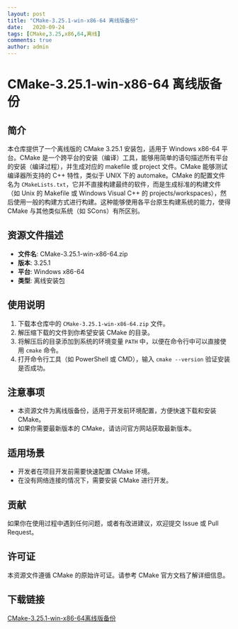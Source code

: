 ```yaml
---
layout: post
title: "CMake-3.25.1-win-x86-64 离线版备份"
date:   2020-09-24
tags: [CMake,3.25,x86,64,离线]
comments: true
author: admin
---
```

# CMake-3.25.1-win-x86-64 离线版备份

## 简介
本仓库提供了一个离线版的 CMake 3.25.1 安装包，适用于 Windows x86-64 平台。CMake 是一个跨平台的安装（编译）工具，能够用简单的语句描述所有平台的安装（编译过程），并生成对应的 makefile 或 project 文件。CMake 能够测试编译器所支持的 C++ 特性，类似于 UNIX 下的 automake。CMake 的配置文件名为 `CMakeLists.txt`，它并不直接构建最终的软件，而是生成标准的构建文件（如 Unix 的 Makefile 或 Windows Visual C++ 的 projects/workspaces），然后使用一般的构建方式进行构建。这种能够使用各平台原生构建系统的能力，使得 CMake 与其他类似系统（如 SCons）有所区别。

## 资源文件描述
- **文件名**: CMake-3.25.1-win-x86-64.zip
- **版本**: 3.25.1
- **平台**: Windows x86-64
- **类型**: 离线安装包

## 使用说明
1. 下载本仓库中的 `CMake-3.25.1-win-x86-64.zip` 文件。
2. 解压缩下载的文件到你希望安装 CMake 的目录。
3. 将解压后的目录添加到系统的环境变量 `PATH` 中，以便在命令行中可以直接使用 `cmake` 命令。
4. 打开命令行工具（如 PowerShell 或 CMD），输入 `cmake --version` 验证安装是否成功。

## 注意事项
- 本资源文件为离线版备份，适用于开发前环境配置，方便快速下载和安装 CMake。
- 如果你需要最新版本的 CMake，请访问官方网站获取最新版本。

## 适用场景
- 开发者在项目开发前需要快速配置 CMake 环境。
- 在没有网络连接的情况下，需要安装 CMake 进行开发。

## 贡献
如果你在使用过程中遇到任何问题，或者有改进建议，欢迎提交 Issue 或 Pull Request。

## 许可证
本资源文件遵循 CMake 的原始许可证。请参考 CMake 官方文档了解详细信息。

## 下载链接

[CMake-3.25.1-win-x86-64离线版备份](https://pan.quark.cn/s/5520b671c46c)